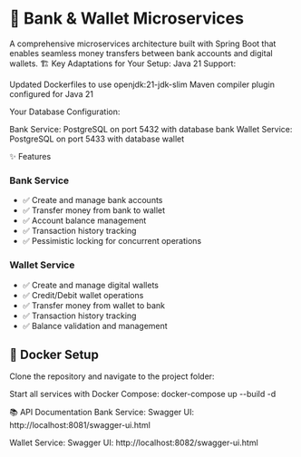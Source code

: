 # 🏦 Bank & Wallet Microservices

A comprehensive microservices architecture built with Spring Boot that enables seamless money transfers between bank accounts and digital wallets.
🏗️ Key Adaptations for Your Setup:
Java 21 Support:

Updated Dockerfiles to use openjdk:21-jdk-slim
Maven compiler plugin configured for Java 21

Your Database Configuration:

Bank Service: PostgreSQL on port 5432 with database bank
Wallet Service: PostgreSQL on port 5433 with database wallet


✨ Features

### Bank Service
- ✅ Create and manage bank accounts
- ✅ Transfer money from bank to wallet
- ✅ Account balance management
- ✅ Transaction history tracking
- ✅ Pessimistic locking for concurrent operations

### Wallet Service
- ✅ Create and manage digital wallets
- ✅ Credit/Debit wallet operations
- ✅ Transfer money from wallet to bank
- ✅ Transaction history tracking
- ✅ Balance validation and management

## 🐳 Docker Setup
Clone the repository and navigate to the project folder:

Start all services with Docker Compose:
docker-compose up --build -d

📚 API Documentation
Bank Service:
Swagger UI: http://localhost:8081/swagger-ui.html

Wallet Service:
Swagger UI: http://localhost:8082/swagger-ui.html









